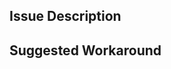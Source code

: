 ## Issue Description

<!--
    A clear and concise description of what the task is.
-->

## Suggested Workaround

<!--
    In case you have something on your mind please write down
    your approach on resolving the issue.
-->
